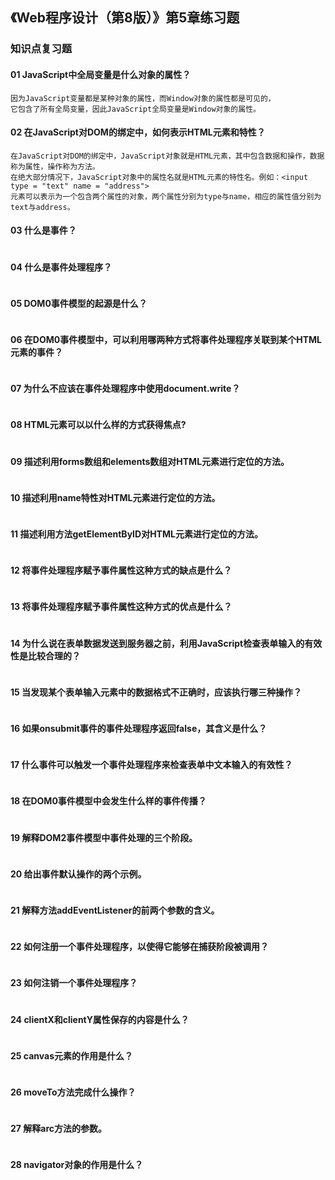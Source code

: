 ## 《Web程序设计（第8版）》第5章练习题

### 知识点复习题

#### 01 JavaScript中全局变量是什么对象的属性？

```
因为JavaScript变量都是某种对象的属性，而Window对象的属性都是可见的，
它包含了所有全局变量，因此JavaScript全局变量是Window对象的属性。
```

#### 02 在JavaScript对DOM的绑定中，如何表示HTML元素和特性？

```
在JavaScript对DOM的绑定中，JavaScript对象就是HTML元素，其中包含数据和操作，数据称为属性，操作称为方法。
在绝大部分情况下，JavaScript对象中的属性名就是HTML元素的特性名。例如：<input type = "text" name = "address">
元素可以表示为一个包含两个属性的对象，两个属性分别为type与name，相应的属性值分别为text与address。
```

#### 03 什么是事件？

```

```

#### 04 什么是事件处理程序？

```

```

#### 05 DOM0事件模型的起源是什么？

```

```

#### 06 在DOM0事件模型中，可以利用哪两种方式将事件处理程序关联到某个HTML元素的事件？

```

```

#### 07 为什么不应该在事件处理程序中使用document.write？

```

```

#### 08 HTML元素可以以什么样的方式获得焦点?

```

```

#### 09 描述利用forms数组和elements数组对HTML元素进行定位的方法。

```

```

#### 10 描述利用name特性对HTML元素进行定位的方法。

```

```

#### 11 描述利用方法getElementByID对HTML元素进行定位的方法。

```

```

#### 12 将事件处理程序赋予事件属性这种方式的缺点是什么？

```

```

#### 13 将事件处理程序赋予事件属性这种方式的优点是什么？

```

```

#### 14 为什么说在表单数据发送到服务器之前，利用JavaScript检查表单输入的有效性是比较合理的？

```

```

#### 15 当发现某个表单输入元素中的数据格式不正确时，应该执行哪三种操作？

```

```

#### 16 如果onsubmit事件的事件处理程序返回false，其含义是什么？

```

```

#### 17 什么事件可以触发一个事件处理程序来检查表单中文本输入的有效性？

```

```

#### 18 在DOM0事件模型中会发生什么样的事件传播？

```

```

#### 19 解释DOM2事件模型中事件处理的三个阶段。

```

```

#### 20 给出事件默认操作的两个示例。

```

```

#### 21 解释方法addEventListener的前两个参数的含义。

```

```

#### 22 如何注册一个事件处理程序，以使得它能够在捕获阶段被调用？


```

```

#### 23 如何注销一个事件处理程序？

```

```

#### 24 clientX和clientY属性保存的内容是什么？

```

```

#### 25 canvas元素的作用是什么？

```

```

#### 26 moveTo方法完成什么操作？

```

```

#### 27 解释arc方法的参数。

```

```

#### 28 navigator对象的作用是什么？